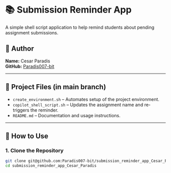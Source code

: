 # 📚 Submission Reminder App

A simple shell script application to help remind students about pending assignment submissions.

## 👤 Author

**Name:** Cesar Paradis  
**GitHub:** [Paradis007-bit](https://github.com/Paradis007-bit)

---

## 📁 Project Files (in main branch)

- `create_environment.sh` – Automates setup of the project environment.
- `copilot_shell_script.sh` – Updates the assignment name and re-triggers the reminder.
- `README.md` – Documentation and usage instructions.

---

## 🚀 How to Use

### 1. Clone the Repository

```bash
git clone git@github.com:Paradis007-bit/submission_reminder_app_Cesar_Paradis.git
cd submission_reminder_app_Cesar_Paradis
